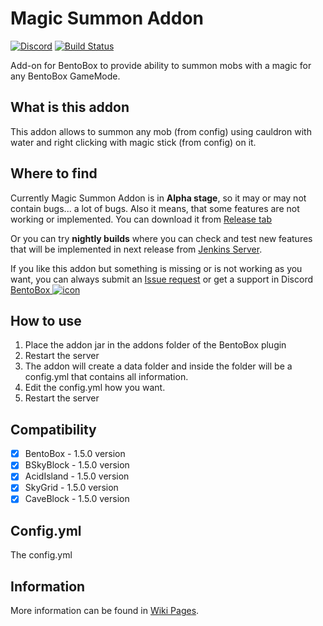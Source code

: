 # Magic Summon Addon
[![Discord](https://img.shields.io/discord/272499714048524288.svg?logo=discord)](https://discord.bentobox.world)
[![Build Status](https://ci.codemc.org/buildStatus/icon?job=BentoBoxWorld/MagicSummon)](https://ci.codemc.org/job/BentoBoxWorld/job/MagicSummon/)

Add-on for BentoBox to provide ability to summon mobs with a magic for any BentoBox GameMode. 

## What is this addon

This addon allows to summon any mob (from config) using cauldron with water and right clicking with magic stick (from config) on it.

## Where to find

Currently Magic Summon Addon is in **Alpha stage**, so it may or may not contain bugs... a lot of bugs. Also it means, that some features are not working or implemented. 
You can download it from [Release tab](https://github.com/BentoBoxWorld/MagicSummon/releases)

Or you can try **nightly builds** where you can check and test new features that will be implemented in next release from [Jenkins Server](https://ci.codemc.org/job/BentoBoxWorld/job/MagicSummon/lastStableBuild/).

If you like this addon but something is missing or is not working as you want, you can always submit an [Issue request](https://github.com/BentoBoxWorld/MagicSummon/issues) or get a support in Discord [BentoBox ![icon](https://avatars2.githubusercontent.com/u/41555324?s=15&v=4)](https://discord.bentobox.world)

## How to use

1. Place the addon jar in the addons folder of the BentoBox plugin
2. Restart the server
3. The addon will create a data folder and inside the folder will be a config.yml that contains all information.
4. Edit the config.yml how you want.
5. Restart the server

## Compatibility

- [x] BentoBox - 1.5.0 version
- [x] BSkyBlock - 1.5.0 version
- [x] AcidIsland - 1.5.0 version
- [x] SkyGrid - 1.5.0 version
- [x] CaveBlock - 1.5.0 version

## Config.yml

The config.yml


## Information

More information can be found in [Wiki Pages](https://github.com/BentoBoxWorld/MagicSummon/wiki).
